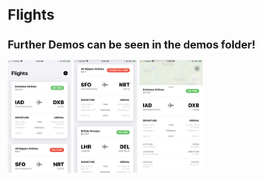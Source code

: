 # Flights

## Further Demos can be seen in the demos folder!

<img src="https://github.com/dominicap/flights/blob/master/Demos/Pictures/1.PNG" width="25%"> <img src="https://github.com/dominicap/flights/blob/master/Demos/Pictures/2.jpeg" width="25%"> <img src="https://github.com/dominicap/flights/blob/master/Demos/Pictures/3.PNG" width="25%">